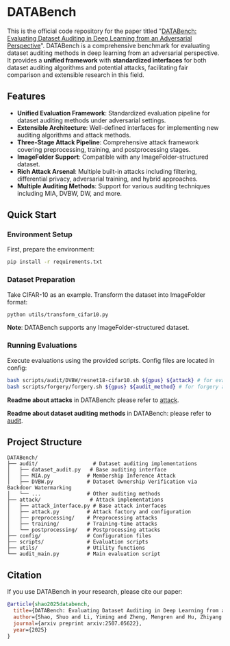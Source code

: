 # DATABench

This is the official code repository for the paper titled "[DATABench: Evaluating Dataset Auditing in Deep Learning from an Adversarial Perspective](https://arxiv.org/abs/2507.05622)". DATABench is a comprehensive benchmark for evaluating dataset auditing methods in deep learning from an adversarial perspective. It provides a **unified framework** with **standardized interfaces** for both dataset auditing algorithms and potential attacks, facilitating fair comparison and extensible research in this field.

## Features
- **Unified Evaluation Framework**: Standardized evaluation pipeline for dataset auditing methods under adversarial settings.
- **Extensible Architecture**: Well-defined interfaces for implementing new auditing algorithms and attack methods.
- **Three-Stage Attack Pipeline**: Comprehensive attack framework covering preprocessing, training, and postprocessing stages.
- **ImageFolder Support**: Compatible with any ImageFolder-structured dataset.
- **Rich Attack Arsenal**: Multiple built-in attacks including filtering, differential privacy, adversarial training, and hybrid approaches.
- **Multiple Auditing Methods**: Support for various auditing techniques including MIA, DVBW, DW, and more.

## Quick Start

### Environment Setup

First, prepare the environment:

```bash
pip install -r requirements.txt
```

### Dataset Preparation

Take CIFAR-10 as an example. Transform the dataset into ImageFolder format:

```bash
python utils/transform_cifar10.py
```

**Note**: DATABench supports any ImageFolder-structured dataset.

### Running Evaluations

Execute evaluations using the provided scripts. Config files are located in config:

```bash
bash scripts/audit/DVBW/resnet18-cifar10.sh ${gpus} ${attack} # for evasion attack
bash scripts/forgery/forgery.sh ${gpus} ${audit_method} # for forgery attack
```

**Readme about attacks** in DATABench: please refer to [attack](attack/README.md).

**Readme about dataset auditing methods** in DATABench: please refer to [audit](audit/README.md).

## Project Structure

```
DATABench/
├── audit/                  # Dataset auditing implementations
│   ├── dataset_audit.py   # Base auditing interface
│   ├── MIA.py            # Membership Inference Attack
│   ├── DVBW.py           # Dataset Ownership Verification via Backdoor Watermarking
│   └── ...               # Other auditing methods
├── attack/                # Attack implementations
│   ├── attack_interface.py # Base attack interfaces
│   ├── attack.py         # Attack factory and configuration
│   ├── preprocessing/    # Preprocessing attacks
│   ├── training/         # Training-time attacks
│   └── postprocessing/   # Postprocessing attacks
├── config/               # Configuration files
├── scripts/              # Evaluation scripts
├── utils/                # Utility functions
└── audit_main.py         # Main evaluation script
```

## Citation

If you use DATABench in your research, please cite our paper:

```bibtex
@article{shao2025databench,
  title={DATABench: Evaluating Dataset Auditing in Deep Learning from an Adversarial Perspective},
  author={Shao, Shuo and Li, Yiming and Zheng, Mengren and Hu, Zhiyang and Chen, Yukun and Li, Boheng and He, Yu and Guo, Junfeng and Zhang, Tianwei and Tao, Dacheng and Qin, Zhan},
  journal={arxiv preprint arxiv:2507.05622},
  year={2025}
}
```
